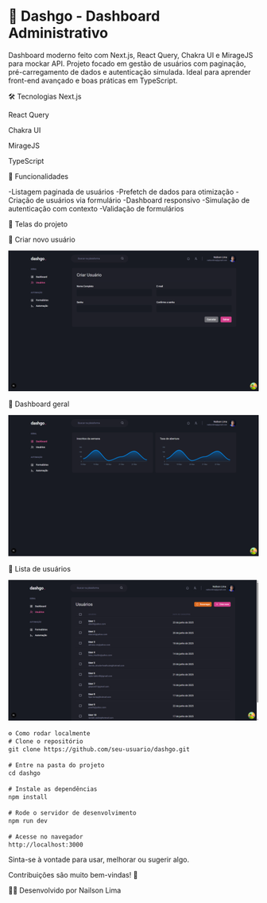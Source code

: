 # 🚀 Dashgo - Dashboard Administrativo
Dashboard moderno feito com Next.js, React Query, Chakra UI e MirageJS para mockar API.
Projeto focado em gestão de usuários com paginação, pré-carregamento de dados e autenticação simulada.
Ideal para aprender front-end avançado e boas práticas em TypeScript.

🛠️ Tecnologias
Next.js

React Query

Chakra UI

MirageJS

TypeScript

🧠 Funcionalidades

-Listagem paginada de usuários
-Prefetch de dados para otimização
-Criação de usuários via formulário
-Dashboard responsivo
-Simulação de autenticação com contexto
-Validação de formulários

📸 Telas do projeto
<p>🔸 Criar novo usuário</p> <img src="./assets/createUser.png" alt="Criar Usuário" width="600"/> <p>🔸 Dashboard geral</p> <img src="./assets/dashboard.png" alt="Dashboard" width="600"/> <p>🔸 Lista de usuários</p> <img src="./assets/users.png" alt="Lista de Usuários" width="600"/>

```
⚙️ Como rodar localmente
# Clone o repositório
git clone https://github.com/seu-usuario/dashgo.git

# Entre na pasta do projeto
cd dashgo

# Instale as dependências
npm install

# Rode o servidor de desenvolvimento
npm run dev

# Acesse no navegador
http://localhost:3000
```


Sinta-se à vontade para usar, melhorar ou sugerir algo.

Contribuições são muito bem-vindas! 🚀

👨‍💻 Desenvolvido por Nailson Lima

